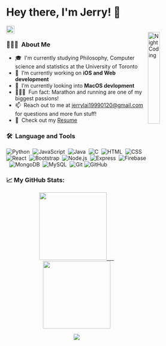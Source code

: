 # Hey there, I'm Jerry! 👋 
<a href="https://www.linkedin.com/in/jerry-lai-love-to-code/">
  <img align="left" alt="Jerry's Linkedin" width="22px" src="https://raw.githubusercontent.com/peterthehan/peterthehan/master/assets/linkedin.svg" />
</a>
<br/>

<img align="right" alt="Night Coding" width="25%" src="https://media.giphy.com/media/aer096d3vD4rYVsgNn/giphy.gif"/>

### 👨🏻‍💻 &nbsp;About Me
- 🎓 &nbsp;I'm currently studying Philosophy, Computer science and statistics at the University of Toronto
- 🤖 &nbsp;I’m currently working on **iOS and Web development**
- 🌱 &nbsp;I’m currently looking into **MacOS devlopment**
- 🏃🏻‍♂️ &nbsp;Fun fact: Marathon and running are one of my biggest passions!
- 📫 &nbsp;Reach out to me at [jerrylai19990120@gmail.com](jerrylai19990120@gmail.com) for questions and more fun stuff!
- 📄 &nbsp;Check out my [Resume](https://docs.google.com/document/d/e/2PACX-1vS5XwHEBpiEomYS0HVYUccPKvTmpWxVJKgidQpVHTZcwk3QMkJGE0PsQqiFRhhpGHu_J-8EfTuhYcd2/pub)
<!-- - 🎹 &nbsp;Learn more about me at thejerrylaiportfolio.com -->

### 🛠 &nbsp;Language and Tools
![Python](https://img.shields.io/badge/-Python-05122A?style=flat&logo=python)&nbsp;
![JavaScript](https://img.shields.io/badge/-JavaScript-05122A?style=flat&logo=javascript)&nbsp;
![Java](https://img.shields.io/badge/-Java-05122A?style=flat&logo=Java&logoColor=FFA518)&nbsp;
![C](https://img.shields.io/badge/-C-05122A?style=flat&logo=C&logoColor=A8B9CC)&nbsp;
![HTML](https://img.shields.io/badge/-HTML-05122A?style=flat&logo=HTML5)&nbsp;
![CSS](https://img.shields.io/badge/-CSS-05122A?style=flat&logo=CSS3&logoColor=1572B6)&nbsp;
![React](https://img.shields.io/badge/-React-05122A?style=flat&logo=react)&nbsp;
![Bootstrap](https://img.shields.io/badge/-Bootstrap-05122A?style=flat&logo=bootstrap)&nbsp;
![Node.js](https://img.shields.io/badge/-Node.js-05122A?style=flat&logo=nodejs)&nbsp;
![Express](https://img.shields.io/badge/-Express.js-05122A?style=flat&logo=express)&nbsp;
![Firebase](https://img.shields.io/badge/-Firebase-05122A?style=flat&logo=firebase)&nbsp;
![MongoDB](https://img.shields.io/badge/-MongoDB-05122A?style=flat&logo=mongodb)&nbsp;
![MySQL](https://img.shields.io/badge/-MySQL-05122A?style=flat&logo=mysql)&nbsp;
![Git](https://img.shields.io/badge/-Git-05122A?style=flat&logo=git)
![GitHub](https://img.shields.io/badge/-GitHub-05122A?style=flat&logo=github)&nbsp;

### 📈 My GitHub Stats:
<p align="center">
<a href="https://github.com/jerrylai19990120">
  <img height="180em" src="https://github-readme-stats.vercel.app/api/top-langs/?username=jerrylai19990120&theme=prussian&langs_count=15&layout=compact&hide_border=true"/>
  &nbsp;&nbsp;&nbsp;&nbsp;
  <img height="180em" src="https://github-readme-stats.vercel.app/api?username=jerrylai19990120&count_private=true&hide=stars&show_icons=true&theme=prussian&hide_border=true"/>
</a>
</p>
<p align="center">
  <a>
    <img align="center" src="https://github-readme-streak-stats.herokuapp.com/?user=jerrylai19990120&theme=prussian&hide_border=true"/>
  </a>
</p>

<br />
